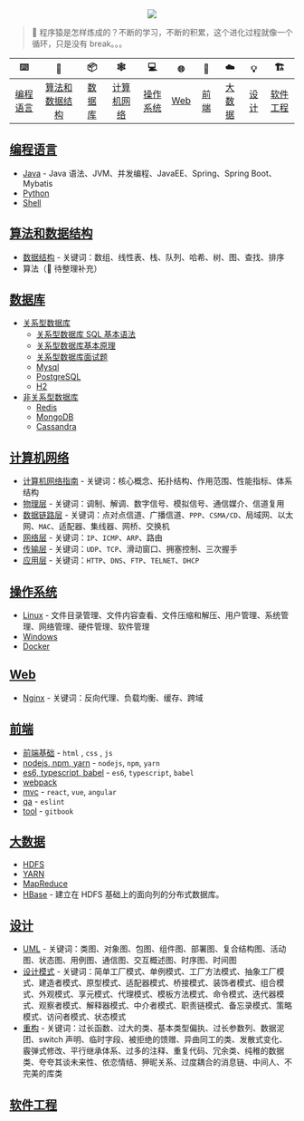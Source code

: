 <div align="center"><img src="https://raw.githubusercontent.com/dunwu/images/master/images/others/zpnotes-logo.pnghttps://raw.githubusercontent.com/dunwu/images/master/images/others/zpnotes-logo.png"/></div>

> :gorilla: 程序猿是怎样炼成的？不断的学习，不断的积累，这个进化过程就像一个循环，只是没有 break。。。

|      :keyboard:       |            :game_die:             |     :package:     |       :spider_web:        |      :computer:       | :globe_with_meridians: |     :art:     |      :cloud:      |    :bulb:     | :building_construction: |
| :-------------------: | :-------------------------------: | :---------------: | :-----------------------: | :-------------------: | :--------------------: | :-----------: | :---------------: | :-----------: | :---------------------: |
| [编程语言](#编程语言) | [算法和数据结构](#算法和数据结构) | [数据库](#数据库) | [计算机网络](#计算机网络) | [操作系统](#操作系统) |      [Web](#web)       | [前端](#前端) | [大数据](#大数据) | [设计](#设计) |  [软件工程](#软件工程)  |

## [编程语言](docs/programming)

- [Java](docs/programming/java) - Java 语法、JVM、并发编程、JavaEE、Spring、Spring Boot、Mybatis
- [Python](docs/programming/python.md)
- [Shell](docs/programming/shell)

## [算法和数据结构](docs/algorithm)

- [数据结构](docs/algorithm/data-structure) - 关键词：数组、线性表、栈、队列、哈希、树、图、查找、排序
- 算法（:construction: 待整理补充）

## [数据库](docs/database)

- [关系型数据库](docs/database/sql)
  - [关系型数据库 SQL 基本语法](docs/database/sql/sql.md)
  - [关系型数据库基本原理](docs/database/sql/关系型数据库基本原理.md)
  - [关系型数据库面试题](docs/database/sql/关系型数据库面试题.md)
  - [Mysql](docs/database/sql/rdbms/mysql)
  - [PostgreSQL](docs/database/sql/rdbms/postgresql.md)
  - [H2](docs/database/sql/rdbms/h2.md)
- [非关系型数据库](docs/database/nosql)
  - [Redis](docs/database/nosql/redis)
  - [MongoDB](docs/database/nosql/mongodb)
  - [Cassandra](docs/database/nosql/Cassandra.md)

## [计算机网络](docs/network)

- [计算机网络指南](docs/network/network-guide.md) - 关键词：核心概念、拓扑结构、作用范围、性能指标、体系结构
- [物理层](docs/network/physical) - 关键词：调制、解调、数字信号、模拟信号、通信媒介、信道复用
- [数据链路层](docs/network/data-link-layer.md) - 关键词：点对点信道、广播信道、`PPP`、`CSMA/CD`、局域网、以太网、`MAC`、适配器、集线器、网桥、交换机
- [网络层](docs/network/network) - 关键词：`IP`、`ICMP`、`ARP`、路由
- [传输层](docs/network/transport) - 关键词：`UDP`、`TCP`、滑动窗口、拥塞控制、三次握手
- [应用层](docs/network/application) - 关键词：`HTTP`、`DNS`、`FTP`、`TELNET`、`DHCP`

## [操作系统](docs/os)

- [Linux](docs/os/linux) - 文件目录管理、文件内容查看、文件压缩和解压、用户管理、系统管理、网络管理、硬件管理、软件管理
- [Windows](docs/os/windows)
- [Docker](docs/os/docker)

## [Web](docs/web)

- [Nginx](docs/web/nginx) - 关键词：反向代理、负载均衡、缓存、跨域

## [前端](docs/frontend)

- [前端基础](docs/frontend/base) - `html` , `css` , `js`
- [nodejs, npm, yarn](docs/frontend/nodejs) - `nodejs`, `npm`, `yarn`
- [es6, typescript, babel](docs/frontend/es6) - `es6`, `typescript`, `babel`
- [webpack](docs/frontend/webpack)
- [mvc](docs/frontend/mvc) - `react`, `vue`, `angular`
- [qa](docs/frontend/qa) - `eslint`
- [tool](docs/frontend/tool) - `gitbook`

## [大数据](docs/bigdata)

- [HDFS](docs/bigdata/HDFS.md)
- [YARN](docs/bigdata/YARN.md)
- [MapReduce](docs/bigdata/MapReduce.md)
- [HBase](docs/bigdata/hbase) - 建立在 HDFS 基础上的面向列的分布式数据库。

## [设计](docs/design)

- [UML](docs/design/uml) - 关键词：类图、对象图、包图、组件图、部署图、复合结构图、活动图、状态图、用例图、通信图、交互概述图、时序图、时间图
- [设计模式](docs/design/design-patterns) - 关键词：简单工厂模式、单例模式、工厂方法模式、抽象工厂模式、建造者模式、原型模式、适配器模式、桥接模式、装饰者模式、组合模式、外观模式、享元模式、代理模式、模板方法模式、命令模式、迭代器模式、观察者模式、解释器模式、中介者模式、职责链模式、备忘录模式、策略模式、访问者模式、状态模式
- [重构](docs/design/refactor) - 关键词：过长函数、过大的类、基本类型偏执、过长参数列、数据泥团、switch 声明、临时字段、被拒绝的馈赠、异曲同工的类、发散式变化、霰弹式修改、平行继承体系、过多的注释、重复代码、冗余类、纯稚的数据类、夸夸其谈未来性、依恋情结、狎昵关系、过度耦合的消息链、中间人、不完美的库类

## [软件工程](docs/software)
